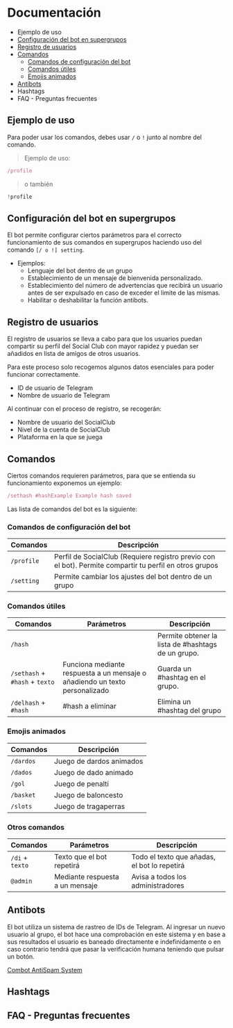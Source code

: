 # Documentación
- Ejemplo de uso
- [Configuración del bot en supergrupos](#configuración-del-bot-en-supergrupos)
- [Registro de usuarios](#registro-de-usuarios)
- [Comandos](#comandos)
  - [Comandos de configuración del bot](#comandos-de-configuraci%C3%B3n-del-bot)
  - [Comandos útiles](#comandos-útiles)
  - [Emojis animados](#emojis-animados)
- [Antibots](#antibots)
- Hashtags
- FAQ - Preguntas frecuentes

## Ejemplo de uso
Para poder usar los comandos, debes usar `/` o `!` junto al nombre del comando.

> Ejemplo de uso:
```js
/profile
```
> o también 
```js
!profile
```
 

## Configuración del bot en supergrupos
El bot permite configurar ciertos parámetros para el correcto funcionamiento de sus comandos en supergrupos haciendo uso del comando `[/ o !] setting`.
- Ejemplos:
  - Lenguaje del bot dentro de un grupo
  - Establecimiento de un mensaje de bienvenida personalizado.
  - Establecimiento del número de advertencias que recibirá un usuario antes de ser expulsado en caso de exceder el limite de las mismas.
  - Habilitar o deshabilitar la función antibots.

## Registro de usuarios
El registro de usuarios se lleva a cabo para que los usuarios puedan compartir su perfil del Social Club con mayor rapidez y puedan ser añadidos en lista de amigos de otros usuarios.

Para este proceso solo recogemos algunos datos esenciales para poder funcionar correctamente.
- ID de usuario de Telegram
- Nombre de usuario de Telegram

Al continuar con el proceso de registro, se recogerán:
- Nombre de usuario del SocialClub
- Nivel de la cuenta de SocialClub
- Plataforma en la que se juega

## Comandos
Ciertos comandos requieren parámetros, para que se entienda su funcionamiento exponemos un ejemplo:
```js
/sethash #hashExample Example hash saved
```
Las lista de comandos del bot es la siguiente:
### Comandos de configuración del bot

| Comandos | Descripción |
| -------- | ----------- |
| `/profile` | Perfil de SocialClub (Requiere registro previo con el bot). Permite compartir tu perfil en otros grupos |
| `/setting` | Permite cambiar los ajustes del bot dentro de un grupo |

### Comandos útiles

| Comandos | Parámetros | Descripción |
| -------- | ---------- | ----------- |
| `/hash` | | Permite obtener la lista de #hashtags de un grupo. |
| `/sethash` + `#hash` + `texto`| Funciona mediante respuesta a un mensaje o añadiendo un texto personalizado | Guarda un #hashtag en el grupo. |
| `/delhash` + `#hash`| #hash a eliminar | Elimina un #hashtag del grupo |

### Emojis animados

| Comandos | Descripción |
| -------- | ----------- |
| `/dardos` | Juego de dardos animados |
| `/dados` | Juego de dado animado |
| `/gol`  | Juego de penalti |
| `/basket` | Juego de baloncesto |
| `/slots` | Juego de tragaperras |

### Otros comandos

| Comandos | Parámetros | Descripción |
| -------- | ---------- | ----------- |
| `/di` + `texto` | Texto que el bot repetirá | Todo el texto que añadas, el bot lo repetirá |
| `@admin`| Mediante respuesta a un mensaje | Avisa a todos los administradores |
 
## Antibots
El bot utiliza un sistema de rastreo de IDs de Telegram. Al ingresar un nuevo usuario al grupo, el bot hace una comprobación en este sistema y en base a sus resultados el usuario es baneado directamente e indefinidamente o en caso contrario tendrá que pasar la verificación humana teniendo que pulsar un botón.

[Combot AntiSpam System](https://cas.chat/)

## Hashtags

## FAQ - Preguntas frecuentes
